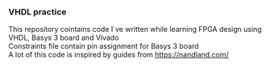 ### VHDL practice
This repository cointains code I`ve written while learning FPGA design using VHDL, Basys 3 board and Vivado  
Constraints file contain pin assignment for Basys 3 board  
A lot of this code is inspired by guides from https://nandland.com/ 
